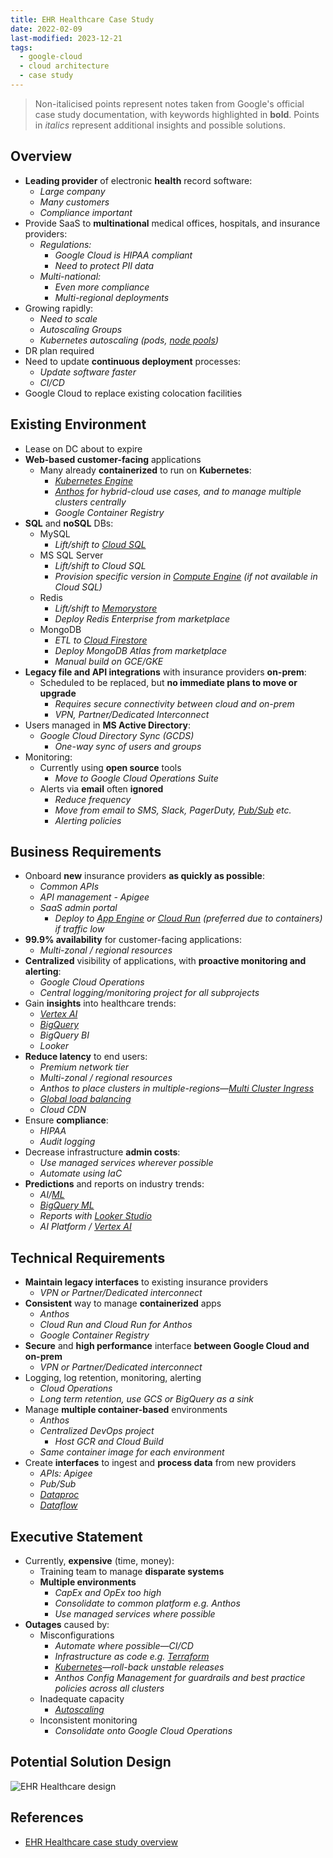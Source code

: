 ```yaml
---
title: EHR Healthcare Case Study
date: 2022-02-09
last-modified: 2023-12-21
tags:
  - google-cloud
  - cloud architecture
  - case study
---
```


> Non-italicised points represent notes taken from Google's official case study documentation, with keywords highlighted in **bold**.
> Points in *italics* represent additional insights and possible solutions.

## Overview

- **Leading provider** of electronic **health** record software:
	- *Large company*
	- *Many customers*
	- *Compliance important*
- Provide SaaS to **multinational** medical offices, hospitals, and insurance providers:
	- *Regulations:*
		- *Google Cloud is HIPAA compliant*
		- *Need to protect PII data*
	- *Multi-national:*
		- *Even more compliance*
		- *Multi-regional deployments*
- Growing rapidly:
	- *Need to scale*
	- *Autoscaling Groups*
	- *Kubernetes autoscaling (pods, [node pools](notes/GKE%20Cluster%20Autoscaling.md))*
- DR plan required
- Need to update **continuous deployment** processes:
	- *Update software faster*
	- *CI/CD*
- Google Cloud to replace existing colocation facilities

## Existing Environment

- Lease on DC about to expire
- **Web-based customer-facing** applications
	- Many already **containerized** to run on **Kubernetes**:
		- *[Kubernetes Engine](notes/Kubernetes%20Engine%20(GKE).md)*
		- *[Anthos](notes/Anthos.md) for hybrid-cloud use cases, and to manage multiple clusters centrally*
		- *Google Container Registry*
- **SQL** and **noSQL** DBs:
	- MySQL
		- *Lift/shift to [Cloud SQL](notes/Cloud%20SQL.md)*
	- MS SQL Server
		- *Lift/shift to Cloud SQL*
		- *Provision specific version in [Compute Engine](notes/Compute%20Engine.md) (if not available in Cloud SQL)*
	- Redis
		- *Lift/shift to [Memorystore](notes/Memorystore.md)*
		- *Deploy Redis Enterprise from marketplace*
	- MongoDB
		- *ETL to [Cloud Firestore](notes/Cloud%20Firestore.md)*
		- *Deploy MongoDB Atlas from marketplace*
		- *Manual build on GCE/GKE*
- **Legacy file and API integrations** with insurance providers **on-prem**:
	- Scheduled to be replaced, but **no immediate plans to move or upgrade**
		- *Requires secure connectivity between cloud and on-prem*
		- *VPN, Partner/Dedicated Interconnect*
- Users managed in **MS Active Directory**:
	- *Google Cloud Directory Sync (GCDS)*
		- *One-way sync of users and groups*
- Monitoring:
	- Currently using **open source** tools
		- *Move to Google Cloud Operations Suite*
	- Alerts via **email** often **ignored**
		- *Reduce frequency*
		- *Move from email to SMS, Slack, PagerDuty, [Pub/Sub](notes/Pub%20Sub.md) etc.*
		- *Alerting policies*

## Business Requirements

- Onboard **new** insurance providers **as quickly as possible**:
	- *Common APIs*
	- *API management - Apigee*
	- *SaaS admin portal*
		- *Deploy to [App Engine](notes/App%20Engine.md) or [Cloud Run](notes/Cloud%20Run.md) (preferred due to containers) if traffic low*
- **99.9% availability** for customer-facing applications:
	- *Multi-zonal / regional resources*
- **Centralized** visibility of applications, with **proactive monitoring and alerting**:
	- *Google Cloud Operations*
	- *Central logging/monitoring project for all subprojects*
- Gain **insights** into healthcare trends:
	- *[Vertex AI](notes/moc/Vertex%20AI.md)*
	- *[BigQuery](notes/BigQuery.md)*
	- *BigQuery BI*
	- *Looker*
- **Reduce latency** to end users:
	- *Premium network tier*
	- *Multi-zonal / regional resources*
	- *Anthos to place clusters in multiple-regions—[Multi Cluster Ingress](notes/Multi%20Cluster%20Ingress.md)*
	- *[Global load balancing](notes/Google%20Cloud%20Load%20Balancing.md)*
	- *Cloud CDN*
- Ensure **compliance**:
	- *HIPAA*
	- *Audit logging*
- Decrease infrastructure **admin costs**:
	- *Use managed services wherever possible*
	- *Automate using IaC*
- **Predictions** and reports on industry trends:
	- *AI/[ML](notes/Machine%20Learning.md)*
	- *[BigQuery ML](notes/BigQuery%20ML.md)*
	- *Reports with [Looker Studio](notes/Google%20Looker%20Studio.md)*
	- *AI Platform / [Vertex AI](notes/moc/Vertex%20AI.md)*

## Technical Requirements

- **Maintain legacy interfaces** to existing insurance providers
	- *VPN or Partner/Dedicated interconnect*
- **Consistent** way to manage **containerized** apps
	- *Anthos*
	- *Cloud Run and Cloud Run for Anthos*
	- *Google Container Registry*
- **Secure** and **high performance** interface **between Google Cloud and on-prem**
	- *VPN or Partner/Dedicated interconnect*
- Logging, log retention, monitoring, alerting
	- *Cloud Operations*
	- *Long term retention, use GCS or BigQuery as a sink*
- Manage **multiple container-based** environments
	- *Anthos*
	- *Centralized DevOps project*
		- *Host GCR and Cloud Build*
	- *Same container image for each environment*
- Create **interfaces** to ingest and **process data** from new providers
	- *APIs: Apigee*
	- *Pub/Sub*
	- *[Dataproc](notes/Dataproc.md)*
	- *[Dataflow](notes/Dataflow.md)*

## Executive Statement

- Currently, **expensive** (time, money):
	- Training team to manage **disparate systems**
	- **Multiple environments**
		- *CapEx and OpEx too high*
		- *Consolidate to common platform e.g. Anthos*
		- *Use managed services where possible*
- **Outages** caused by:
	- Misconfigurations
		- *Automate where possible—CI/CD*
		- *Infrastructure as code e.g. [Terraform](notes/moc/Terraform.md)*
		- *[Kubernetes](notes/moc/Kubernetes.md)—roll-back unstable releases*
		- *Anthos Config Management for guardrails and best practice policies across all clusters*
	- Inadequate capacity
		- *[Autoscaling](notes/Google%20Cloud%20Compute%20Autoscaling.md)*
	- Inconsistent monitoring
		- *Consolidate onto Google Cloud Operations*

## Potential Solution Design

![EHR Healthcare design](files/ehr_healthcare_design.svg)

## References

- [EHR Healthcare case study overview](https://services.google.com/fh/files/blogs/master_case_study_ehr_healthcare.pdf)

